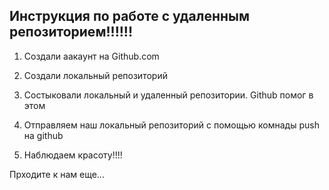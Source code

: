 
## Инструкция по работе с удаленным репозиторием!!!!!!

1. Создали аакаунт на Github.com

2. Создали локальный репозиторий

3. Состыковали локальный и удаленный репозитории. Github помог в этом

4. Отправляем наш локальный репозиторий с помощью комнады push на github

5. Наблюдаем красоту!!!!

Прходите к нам еще...
